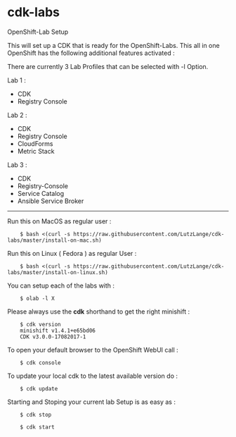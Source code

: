 # cdk-labs
OpenShift-Lab Setup

This will set up a CDK that is ready for the OpenShift-Labs.
This all in one OpenShift has the following additional features activated :

There are currently 3 Lab Profiles that can be selected with -l Option.

Lab 1 :

* CDK 
* Registry Console

Lab 2 : 

* CDK 
* Registry Console
* CloudForms
* Metric Stack

Lab 3 : 

* CDK 
* Registry-Console
* Service Catalog
* Ansible Service Broker

------------------------------------------------------------------

Run this on MacOS as regular user :

        $ bash <(curl -s https://raw.githubusercontent.com/LutzLange/cdk-labs/master/install-on-mac.sh)

Run this on Linux ( Fedora ) as regular User :

        $ bash <(curl -s https://raw.githubusercontent.com/LutzLange/cdk-labs/master/install-on-linux.sh)


You can setup each of the labs with :

        $ olab -l X

Please always use the **cdk** shorthand to get the right minishift :

        $ cdk version
        minishift v1.4.1+e65bd06
        CDK v3.0.0-17082017-1

To open your default browser to the OpenShift WebUI call :

        $ cdk console

To update your local cdk to the latest available version do :

        $ cdk update

Starting and Stoping your current lab Setup is as easy as :

        $ cdk stop

        $ cdk start

